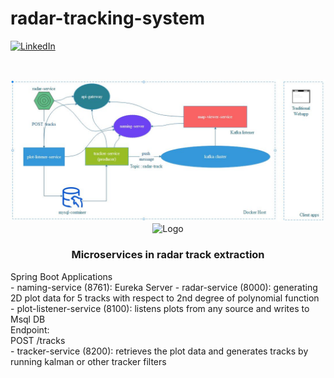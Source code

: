 # radar-tracking-system
[linkedin-shield]: https://img.shields.io/badge/-LinkedIn-black.svg?style=flat-square&logo=linkedin&colorB=555
[linkedin-url]: https://linkedin.com/in/boraciner
[![LinkedIn][linkedin-shield]][linkedin-url]



<!-- PROJECT LOGO -->
<br />
<p align="center">
    <img src="assets/sys.jpeg" alt="Logo">
    <img src="https://cdn.pixabay.com/animation/2022/11/13/04/07/04-07-28-574_512.gif" alt="Logo" width="300" height="300">
    <h3 align="center">Microservices in radar track extraction</h3>
<p>
    Spring Boot Applications
    <br />
-   naming-service (8761): Eureka Server
-   radar-service (8000): generating 2D plot data for 5 tracks with respect to 2nd degree of polynomial function<br />
-   plot-listener-service (8100): listens plots from any source and writes to Msql DB<br />
Endpoint:<br />
POST /tracks<br />
-   tracker-service (8200): retrieves the plot data and generates tracks by running kalman or other tracker filters<br />

  </p>
</p>
